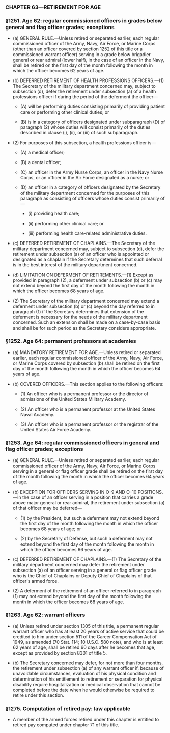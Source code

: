 ### **CHAPTER 63—RETIREMENT FOR AGE**

### §1251. Age 62: regular commissioned officers in grades below general and flag officer grades; exceptions
* (a) GENERAL RULE.—Unless retired or separated earlier, each regular commissioned officer of the Army, Navy, Air Force, or Marine Corps (other than an officer covered by section 1252 of this title or a commissioned warrant officer) serving in a grade below brigadier general or rear admiral (lower half), in the case of an officer in the Navy, shall be retired on the first day of the month following the month in which the officer becomes 62 years of age.

* (b) DEFERRED RETIREMENT OF HEALTH PROFESSIONS OFFICERS.—(1) The Secretary of the military department concerned may, subject to subsection (d), defer the retirement under subsection (a) of a health professions officer if during the period of the deferment the officer—

  * (A) will be performing duties consisting primarily of providing patient care or performing other clinical duties; or

  * (B) is in a category of officers designated under subparagraph (D) of paragraph (2) whose duties will consist primarily of the duties described in clause (i), (ii), or (iii) of such subparagraph.


* (2) For purposes of this subsection, a health professions officer is—

  * (A) a medical officer;

  * (B) a dental officer;

  * (C) an officer in the Army Nurse Corps, an officer in the Navy Nurse Corps, or an officer in the Air Force designated as a nurse; or

  * (D) an officer in a category of officers designated by the Secretary of the military department concerned for the purposes of this paragraph as consisting of officers whose duties consist primarily of—

    * (i) providing health care;

    * (ii) performing other clinical care; or

    * (iii) performing health care-related administrative duties.


* (c) DEFERRED RETIREMENT OF CHAPLAINS.—The Secretary of the military department concerned may, subject to subsection (d), defer the retirement under subsection (a) of an officer who is appointed or designated as a chaplain if the Secretary determines that such deferral is in the best interest of the military department concerned.

* (d) LIMITATION ON DEFERMENT OF RETIREMENTS.—(1) Except as provided in paragraph (2), a deferment under subsection (b) or (c) may not extend beyond the first day of the month following the month in which the officer becomes 68 years of age.

* (2) The Secretary of the military department concerned may extend a deferment under subsection (b) or (c) beyond the day referred to in paragraph (1) if the Secretary determines that extension of the deferment is necessary for the needs of the military department concerned. Such an extension shall be made on a case-by-case basis and shall be for such period as the Secretary considers appropriate.

### §1252. Age 64: permanent professors at academies
* (a) MANDATORY RETIREMENT FOR AGE.—Unless retired or separated earlier, each regular commissioned officer of the Army, Navy, Air Force, or Marine Corps covered by subsection (b) shall be retired on the first day of the month following the month in which the officer becomes 64 years of age.

* (b) COVERED OFFICERS.—This section applies to the following officers:

  * (1) An officer who is a permanent professor or the director of admissions of the United States Military Academy.

  * (2) An officer who is a permanent professor at the United States Naval Academy.

  * (3) An officer who is a permanent professor or the registrar of the United States Air Force Academy.

### §1253. Age 64: regular commissioned officers in general and flag officer grades; exceptions
* (a) GENERAL RULE.—Unless retired or separated earlier, each regular commissioned officer of the Army, Navy, Air Force, or Marine Corps serving in a general or flag officer grade shall be retired on the first day of the month following the month in which the officer becomes 64 years of age.

* (b) EXCEPTION FOR OFFICERS SERVING IN O–9 AND O–10 POSITIONS.—In the case of an officer serving in a position that carries a grade above major general or rear admiral, the retirement under subsection (a) of that officer may be deferred—

  * (1) by the President, but such a deferment may not extend beyond the first day of the month following the month in which the officer becomes 68 years of age; or

  * (2) by the Secretary of Defense, but such a deferment may not extend beyond the first day of the month following the month in which the officer becomes 66 years of age.


* (c) DEFERRED RETIREMENT OF CHAPLAINS.—(1) The Secretary of the military department concerned may defer the retirement under subsection (a) of an officer serving in a general or flag officer grade who is the Chief of Chaplains or Deputy Chief of Chaplains of that officer's armed force.

* (2) A deferment of the retirement of an officer referred to in paragraph (1) may not extend beyond the first day of the month following the month in which the officer becomes 68 years of age.

### §1263. Age 62: warrant officers
* (a) Unless retired under section 1305 of this title, a permanent regular warrant officer who has at least 20 years of active service that could be credited to him under section 511 of the Career Compensation Act of 1949, as amended (70 Stat. 114; 10 U.S.C. 580 note), and who is at least 62 years of age, shall be retired 60 days after he becomes that age, except as provided by section 8301 of title 5.

* (b) The Secretary concerned may defer, for not more than four months, the retirement under subsection (a) of any warrant officer if, because of unavoidable circumstances, evaluation of his physical condition and determination of his entitlement to retirement or separation for physical disability require hospitalization or medical observation that cannot be completed before the date when he would otherwise be required to retire under this section.

### §1275. Computation of retired pay: law applicable
* A member of the armed forces retired under this chapter is entitled to retired pay computed under chapter 71 of this title.